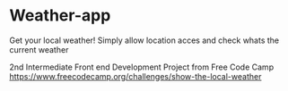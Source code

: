 # Weather-app
Get your local weather!
Simply allow location acces and check whats the current weather

2nd Intermediate Front end Development Project from Free Code Camp https://www.freecodecamp.org/challenges/show-the-local-weather

